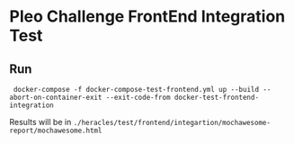 Pleo Challenge FrontEnd Integration Test
========================================

Run
---
```
 docker-compose -f docker-compose-test-frontend.yml up --build --abort-on-container-exit --exit-code-from docker-test-frontend-integration
```
Results will be in `./heracles/test/frontend/integartion/mochawesome-report/mochawesome.html`